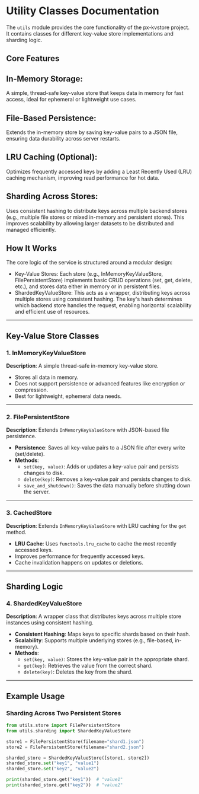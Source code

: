 # Utility Classes Documentation

The `utils` module provides the core functionality of the px-kvstore project. It contains classes for different key-value store implementations and sharding logic.

## Core Features

## In-Memory Storage:
A simple, thread-safe key-value store that keeps data in memory for fast access, ideal for ephemeral or lightweight use cases.

## File-Based Persistence:
Extends the in-memory store by saving key-value pairs to a JSON file, ensuring data durability across server restarts.

## LRU Caching (Optional):
Optimizes frequently accessed keys by adding a Least Recently Used (LRU) caching mechanism, improving read performance for hot data.

## Sharding Across Stores:
Uses consistent hashing to distribute keys across multiple backend stores (e.g., multiple file stores or mixed in-memory and persistent stores). This improves scalability by allowing larger datasets to be distributed and managed efficiently.

## How It Works
The core logic of the service is structured around a modular design:

- Key-Value Stores: Each store (e.g., InMemoryKeyValueStore, FilePersistentStore) implements basic CRUD operations (set, get, delete, etc.), and stores data either in memory or in persistent files.
- ShardedKeyValueStore: This acts as a wrapper, distributing keys across multiple stores using consistent hashing. The key's hash determines which backend store handles the request, enabling horizontal scalability and efficient use of resources.

---

## Key-Value Store Classes

### 1. InMemoryKeyValueStore
**Description**: A simple thread-safe in-memory key-value store.
- Stores all data in memory.
- Does not support persistence or advanced features like encryption or compression.
- Best for lightweight, ephemeral data needs.

---

### 2. FilePersistentStore
**Description**: Extends `InMemoryKeyValueStore` with JSON-based file persistence.
- **Persistence**: Saves all key-value pairs to a JSON file after every write (set/delete).
- **Methods**:
  - `set(key, value)`: Adds or updates a key-value pair and persists changes to disk.
  - `delete(key)`: Removes a key-value pair and persists changes to disk.
  - `save_and_shutdown()`: Saves the data manually before shutting down the server.

---

### 3. CachedStore
**Description**: Extends `InMemoryKeyValueStore` with LRU caching for the `get` method.
- **LRU Cache**: Uses `functools.lru_cache` to cache the most recently accessed keys.
- Improves performance for frequently accessed keys.
- Cache invalidation happens on updates or deletions.

---

## Sharding Logic

### 4. ShardedKeyValueStore
**Description**: A wrapper class that distributes keys across multiple store instances using consistent hashing.
- **Consistent Hashing**: Maps keys to specific shards based on their hash.
- **Scalability**: Supports multiple underlying stores (e.g., file-based, in-memory).
- **Methods**:
  - `set(key, value)`: Stores the key-value pair in the appropriate shard.
  - `get(key)`: Retrieves the value from the correct shard.
  - `delete(key)`: Deletes the key from the shard.

---

## Example Usage
### Sharding Across Two Persistent Stores
```python
from utils.store import FilePersistentStore
from utils.sharding import ShardedKeyValueStore

store1 = FilePersistentStore(filename="shard1.json")
store2 = FilePersistentStore(filename="shard2.json")

sharded_store = ShardedKeyValueStore([store1, store2])
sharded_store.set("key1", "value1")
sharded_store.set("key2", "value2")

print(sharded_store.get("key1"))  # "value1"
print(sharded_store.get("key2"))  # "value2"
